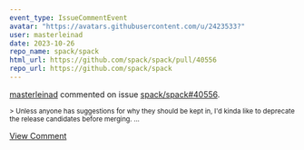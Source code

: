 ```yaml
---
event_type: IssueCommentEvent
avatar: "https://avatars.githubusercontent.com/u/2423533?"
user: masterleinad
date: 2023-10-26
repo_name: spack/spack
html_url: https://github.com/spack/spack/pull/40556
repo_url: https://github.com/spack/spack
---
```


<a href='https://github.com/masterleinad' target='_blank'>masterleinad</a> commented on issue <a href='https://github.com/spack/spack/pull/40556' target='_blank'>spack/spack#40556</a>.

<small>> Unless anyone has suggestions for why they should be kept in, I'd kinda like to deprecate the release candidates before merging....</small>

<a href='https://github.com/spack/spack/pull/40556' target='_blank'>View Comment</a>